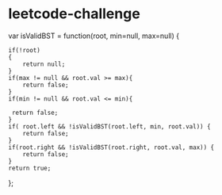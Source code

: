 # leetcode-challenge
var isValidBST = function(root, min=null, max=null) {   

    if(!root)
    {
        return null;
    }
    if(max != null && root.val >= max){
        return false;
    }
    if(min != null && root.val <= min){
        
     return false;
    }
    if( root.left && !isValidBST(root.left, min, root.val)) {
        return false;
    }
    if(root.right && !isValidBST(root.right, root.val, max)) {
        return false;
    }
    return true;
    
};
